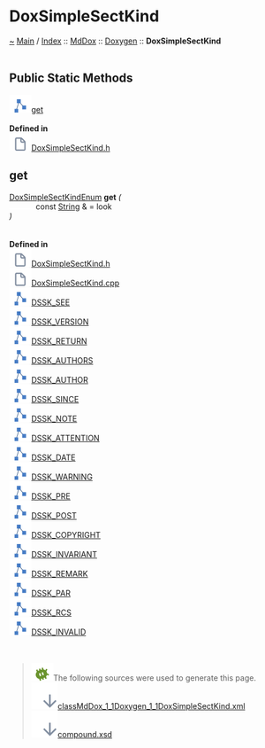 <!DOCTYPE html>
<html>
<head>
<meta http-equiv="Content-Type" content="text/xhtml;charset=UTF-8"/>
<meta http-equiv="X-UA-Compatible" content="IE=9" />
<meta http-equiv="Content-Type" content="text/xhtml;charset=UTF-8"/>
<meta name="robots" content="noindex" />
<meta name="generator" content="MdDox"/>
<meta name="viewport" content="width=device-width, initial-scale=1"/>
<link href="style.css" rel="stylesheet" type="text/css"/>
<title>DoxSimpleSectKind</title>
</head>
<body>
<div class="document">
<div class="document-header">
<a id="doxsimplesectkind"></a>
<h1>DoxSimpleSectKind</h1>
<a id="classMdDox_1_1Doxygen_1_1DoxSimpleSectKind"></a>
<a id="mddoxdoxygendoxsimplesectkind"></a>
<a href="https://github.com/CharlesCarley/MdDoc">~</a>
<a href="indexpage.md#main">Main</a>
<span class="inline-text">/</span>
<a href="indexpage.md#index">Index</a>
<span class="inline-text">::</span>
<a href="namespaceMdDox.md#mddox">MdDox</a>
<span class="inline-text">::</span>
<a href="namespaceMdDox_1_1Doxygen.md#doxygen">Doxygen</a>
<span class="inline-text">::</span>
<span class="bold-text"><b>DoxSimpleSectKind</b></span>
<br/>
<br/>
<a id="public-static-methods"></a>
<h2>Public Static Methods</h2>
<span class="icon-list-item"><a href="#get" class="icon-list-item"><img src="../images/class24px.svg" class="icon-list-item"/><span class="icon-list-item">get</span>
</a>
</span>
<br/>
<br/>
<span class="bold-text"><b>Defined in</b></span>
<br/>
<span class="icon-list-item"><a href="https://github.com/CharlesCarley/MdDoc/blob/master/Tools/Doxygen/DoxSimpleSectKind.h#L131" class="icon-list-item"><img src="../images/file24px.svg" class="icon-list-item"/><span class="icon-list-item">DoxSimpleSectKind.h</span>
</a>
</span>
<br/>
<a id="get"></a>
<h2>get</h2>
<a href="namespaceMdDox_1_1Doxygen.md#doxsimplesectkindenum">DoxSimpleSectKindEnum</a>
<span class="bold-text"><b>get</b></span>
<span class="italic-text"><i>(</i></span>
<div class="paragraph">
<span class="paragraph"><img src="../images/horSpace24px.svg"/><span class="inline-text">const </span>
<a href="namespaceMdDox.md#string">String</a>
<span class="inline-text"> &amp;</span>
<span class="inline-text"> = </span>
<span class="inline-text">look</span>
</span>
</div>
<span class="italic-text"><i>)</i></span>
<br/>
<br/>
<br/>
<span class="bold-text"><b>Defined in</b></span>
<br/>
<span class="icon-list-item"><a href="https://github.com/CharlesCarley/MdDoc/blob/master/Tools/Doxygen/DoxSimpleSectKind.h#L133" class="icon-list-item"><img src="../images/file24px.svg" class="icon-list-item"/><span class="icon-list-item">DoxSimpleSectKind.h</span>
</a>
</span>
<br/>
<span class="icon-list-item"><a href="https://github.com/CharlesCarley/MdDoc/blob/master/Tools/Doxygen/DoxSimpleSectKind.cpp#L30" class="icon-list-item"><img src="../images/file24px.svg" class="icon-list-item"/><span class="icon-list-item">DoxSimpleSectKind.cpp</span>
</a>
</span>
<br/>
<span class="icon-list-item"><a href="namespaceMdDox_1_1Doxygen.md#dssk_see" class="icon-list-item"><img src="../images/class24px.svg" class="icon-list-item"/><span class="icon-list-item">DSSK_SEE</span>
</a>
</span>
<br/>
<span class="icon-list-item"><a href="namespaceMdDox_1_1Doxygen.md#dssk_version" class="icon-list-item"><img src="../images/class24px.svg" class="icon-list-item"/><span class="icon-list-item">DSSK_VERSION</span>
</a>
</span>
<br/>
<span class="icon-list-item"><a href="namespaceMdDox_1_1Doxygen.md#dssk_return" class="icon-list-item"><img src="../images/class24px.svg" class="icon-list-item"/><span class="icon-list-item">DSSK_RETURN</span>
</a>
</span>
<br/>
<span class="icon-list-item"><a href="namespaceMdDox_1_1Doxygen.md#dssk_authors" class="icon-list-item"><img src="../images/class24px.svg" class="icon-list-item"/><span class="icon-list-item">DSSK_AUTHORS</span>
</a>
</span>
<br/>
<span class="icon-list-item"><a href="namespaceMdDox_1_1Doxygen.md#dssk_author" class="icon-list-item"><img src="../images/class24px.svg" class="icon-list-item"/><span class="icon-list-item">DSSK_AUTHOR</span>
</a>
</span>
<br/>
<span class="icon-list-item"><a href="namespaceMdDox_1_1Doxygen.md#dssk_since" class="icon-list-item"><img src="../images/class24px.svg" class="icon-list-item"/><span class="icon-list-item">DSSK_SINCE</span>
</a>
</span>
<br/>
<span class="icon-list-item"><a href="namespaceMdDox_1_1Doxygen.md#dssk_note" class="icon-list-item"><img src="../images/class24px.svg" class="icon-list-item"/><span class="icon-list-item">DSSK_NOTE</span>
</a>
</span>
<br/>
<span class="icon-list-item"><a href="namespaceMdDox_1_1Doxygen.md#dssk_attention" class="icon-list-item"><img src="../images/class24px.svg" class="icon-list-item"/><span class="icon-list-item">DSSK_ATTENTION</span>
</a>
</span>
<br/>
<span class="icon-list-item"><a href="namespaceMdDox_1_1Doxygen.md#dssk_date" class="icon-list-item"><img src="../images/class24px.svg" class="icon-list-item"/><span class="icon-list-item">DSSK_DATE</span>
</a>
</span>
<br/>
<span class="icon-list-item"><a href="namespaceMdDox_1_1Doxygen.md#dssk_warning" class="icon-list-item"><img src="../images/class24px.svg" class="icon-list-item"/><span class="icon-list-item">DSSK_WARNING</span>
</a>
</span>
<br/>
<span class="icon-list-item"><a href="namespaceMdDox_1_1Doxygen.md#dssk_pre" class="icon-list-item"><img src="../images/class24px.svg" class="icon-list-item"/><span class="icon-list-item">DSSK_PRE</span>
</a>
</span>
<br/>
<span class="icon-list-item"><a href="namespaceMdDox_1_1Doxygen.md#dssk_post" class="icon-list-item"><img src="../images/class24px.svg" class="icon-list-item"/><span class="icon-list-item">DSSK_POST</span>
</a>
</span>
<br/>
<span class="icon-list-item"><a href="namespaceMdDox_1_1Doxygen.md#dssk_copyright" class="icon-list-item"><img src="../images/class24px.svg" class="icon-list-item"/><span class="icon-list-item">DSSK_COPYRIGHT</span>
</a>
</span>
<br/>
<span class="icon-list-item"><a href="namespaceMdDox_1_1Doxygen.md#dssk_invariant" class="icon-list-item"><img src="../images/class24px.svg" class="icon-list-item"/><span class="icon-list-item">DSSK_INVARIANT</span>
</a>
</span>
<br/>
<span class="icon-list-item"><a href="namespaceMdDox_1_1Doxygen.md#dssk_remark" class="icon-list-item"><img src="../images/class24px.svg" class="icon-list-item"/><span class="icon-list-item">DSSK_REMARK</span>
</a>
</span>
<br/>
<span class="icon-list-item"><a href="namespaceMdDox_1_1Doxygen.md#dssk_par" class="icon-list-item"><img src="../images/class24px.svg" class="icon-list-item"/><span class="icon-list-item">DSSK_PAR</span>
</a>
</span>
<br/>
<span class="icon-list-item"><a href="namespaceMdDox_1_1Doxygen.md#dssk_rcs" class="icon-list-item"><img src="../images/class24px.svg" class="icon-list-item"/><span class="icon-list-item">DSSK_RCS</span>
</a>
</span>
<br/>
<span class="icon-list-item"><a href="namespaceMdDox_1_1Doxygen.md#dssk_invalid" class="icon-list-item"><img src="../images/class24px.svg" class="icon-list-item"/><span class="icon-list-item">DSSK_INVALID</span>
</a>
</span>
<br/>
<br/>
<br/>
<blockquote>
<img src="../images/debug24px.svg"/><span class="inline-text">The following sources were used to generate this page.</span>
<br/>
<span class="icon-list-item"><a href="../xml/classMdDox_1_1Doxygen_1_1DoxSimpleSectKind.xml#L1" class="icon-list-item"><img src="../images/lookInside24px.svg" class="icon-list-item"/><span class="icon-list-item">classMdDox_1_1Doxygen_1_1DoxSimpleSectKind.xml</span>
</a>
</span>
<br/>
<span class="icon-list-item"><a href="../xml/compound.xsd#L1" class="icon-list-item"><img src="../images/lookInside24px.svg" class="icon-list-item"/><span class="icon-list-item">compound.xsd</span>
</a>
</span>
</blockquote>
</div>
</div>
</body>
</html>
